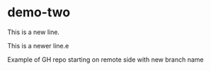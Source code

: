 # demo-two

This is a new line.

This is a newer line.e

Example of GH repo starting on remote side with new branch name

